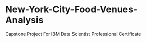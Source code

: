 # New-York-City-Food-Venues-Analysis
Capstone Project For IBM Data Scientist Professional Certificate
